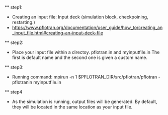 ** step1:
* Creating an input file: Input deck (simulation block, checkpoining, restarting.)
* https://www.pflotran.org/documentation/user_guide/how_to/creating_an_input_file.html#creating-an-input-deck-file

** step2:
* Place your input file within a directoy.  pflotran.in and myinputfile.in The first is default name and the second one is given a custom name.

** step3:
* Running command: mpirun -n 1 $PFLOTRAN_DIR/src/pflotran/pflotran -pflotranin myinputfile.in

** step4
* As the simulation is running, output files will be generated. By default, they will be located in the same location as your input file. 
